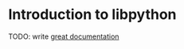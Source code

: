 # Introduction to libpython

TODO: write [great documentation](http://jacobian.org/writing/what-to-write/)
